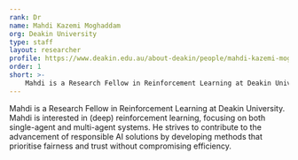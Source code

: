 ```yaml
---
rank: Dr
name: Mahdi Kazemi Moghaddam
org: Deakin University
type: staff
layout: researcher
profile: https://www.deakin.edu.au/about-deakin/people/mahdi-kazemi-moghaddam
order: 1
short: >-
    Mahdi is a Research Fellow in Reinforcement Learning at Deakin University. Mahdi is interested in (deep) reinforcement learning, focusing on both single-agent and multi-agent systems. He strives to contribute to the advancement of responsible AI solutions by developing methods that prioritise fairness and trust without compromising efficiency.
---
```


Mahdi is a Research Fellow in Reinforcement Learning at Deakin University. Mahdi is interested in (deep) reinforcement learning, focusing on both single-agent and multi-agent systems. He strives to contribute to the advancement of responsible AI solutions by developing methods that prioritise fairness and trust without compromising efficiency.